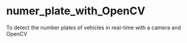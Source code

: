 # numer_plate_with_OpenCV
To detect the number plates of vehicles in real-time with a camera and OpenCV
